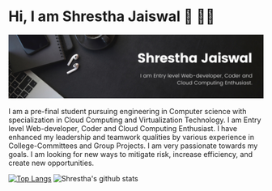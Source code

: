 <h1>Hi, I am Shrestha Jaiswal 👋 👨‍💻</h1>
<img src = "https://github.com/sj1705/sj1705/blob/main/Black%20Minimal%20Motivation%20Quote%20LinkedIn%20Banner.png">

I am a pre-final student pursuing engineering in Computer science with specialization in Cloud Computing and 
Virtualization Technology. I am Entry level Web-developer, Coder and Cloud Computing Enthusiast. I have enhanced my 
leadership and teamwork qualities by various experience in College-Committees and Group Projects. I am very passionate 
towards my goals. I am looking for new ways to mitigate risk, increase efficiency, and create new opportunities.


[![Top Langs](https://github-readme-stats.vercel.app/api/top-langs/?username=sj1705)](https://github.com/sj1705/github-readme-stats)  ![Shrestha's github stats](https://github-readme-stats.vercel.app/api?username=sj1705) 
